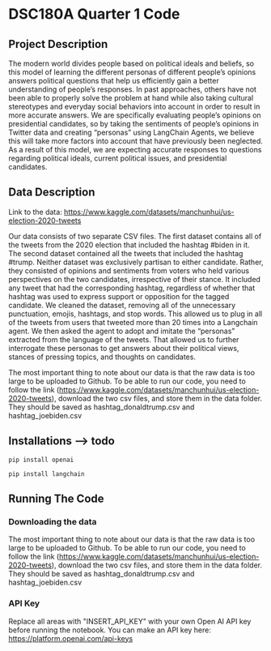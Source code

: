 # DSC180A Quarter 1 Code
## Project Description
The modern world divides people based on political ideals and beliefs, so this model of
learning the different personas of different people’s opinions answers political questions that help
us efficiently gain a better understanding of people’s responses. In past approaches, others have
not been able to properly solve the problem at hand while also taking cultural stereotypes and
everyday social behaviors into account in order to result in more accurate answers. We are
specifically evaluating people’s opinions on presidential candidates, so by taking the sentiments
of people’s opinions in Twitter data and creating “personas” using LangChain Agents, we believe
this will take more factors into account that have previously been neglected. As a result of this
model, we are expecting accurate responses to questions regarding political ideals, current
political issues, and presidential candidates.

## Data Description
Link to the data: https://www.kaggle.com/datasets/manchunhui/us-election-2020-tweets

Our data consists of two separate CSV files. The first dataset contains all of the tweets
from the 2020 election that included the hashtag #biden in it. The second dataset contained all
the tweets that included the hashtag #trump. Neither dataset was exclusively partisan to either
candidate. Rather, they consisted of opinions and sentiments from voters who held various
perspectives on the two candidates, irrespective of their stance. It included any tweet that had the
corresponding hashtag, regardless of whether that hashtag was used to express support or
opposition for the tagged candidate. We cleaned the dataset, removing all of the unnecessary
punctuation, emojis, hashtags, and stop words. This allowed us to plug in all of the tweets from
users that tweeted more than 20 times into a Langchain agent. We then asked the agent to adopt
and imitate the “personas” extracted from the language of the tweets. That allowed us to further
interrogate these personas to get answers about their political views, stances of pressing topics,
and thoughts on candidates.

The most important thing to note about our data is that the raw data is too large to be uploaded to Github. To be able to run our code, 
you need to follow the link (https://www.kaggle.com/datasets/manchunhui/us-election-2020-tweets), download the two csv files, and store them in the data folder. They should be saved as hashtag_donaldtrump.csv and hashtag_joebiden.csv

## Installations --> todo
```pip install openai``` 

```pip install langchain```

## Running The Code
### Downloading the data 
The most important thing to note about our data is that the raw data is too large to be uploaded to Github. To be able to run our code, 
you need to follow the link (https://www.kaggle.com/datasets/manchunhui/us-election-2020-tweets), download the two csv files, and store them in the data folder. They should be saved as hashtag_donaldtrump.csv and hashtag_joebiden.csv
### API Key
Replace all areas with "INSERT_API_KEY" with your own Open AI API key before running the notebook. You can make an API key here: https://platform.openai.com/api-keys 
